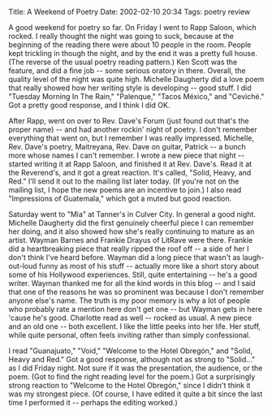 Title: A Weekend of Poetry
Date: 2002-02-10 20:34
Tags: poetry review

A good weekend for poetry so far. On Friday I went to Rapp Saloon, which
rocked. I really thought the night was going to suck, because at the
beginning of the reading there were about 10 people in the room. People
kept trickling in though the night, and by the end it was a pretty full
house. (The reverse of the usual poetry reading pattern.) Ken Scott was
the feature, and did a fine job -- some serious oratory in there.
Overall, the quality level of the night was quite high. Michelle
Daugherty did a love poem that really showed how her writing style is
developing -- good stuff. I did "Tuesday Morning In The Rain,"
"Palenque," "Tacos México," and "Ceviché." Got a pretty good response,
and I think I did OK.

After Rapp, went on over to Rev. Dave's Forum (just found out that's the
proper name) -- and had another rockin' night of poetry. I don't
remember everything that went on, but I remember I was really impressed.
Michelle, Rev. Dave's poetry, Maitreyana, Rev. Dave on guitar,
Patrick -- a bunch more whose names I can't remember. I wrote a new
piece that night -- started writing it at Rapp Saloon, and finished it
at Rev. Dave's. Read it at the Reverend's, and it got a great reaction.
It's called, "Solid, Heavy, and Red." I'll send it out to the mailing
list later today. (If you're not on the mailing list, I hope the new
poems are an incentive to join.) I also read "Impressions of Guatemala,"
which got a muted but good reaction.

Saturday went to "Mia" at Tanner's in Culver City. In general a good
night. Michelle Daugherty did the first genuinely cheerful piece I can
remember her doing, and it also showed how she's really continuing to
mature as an artist. Wayman Barnes and Frankie Drayus of LitRave were
there. Frankie did a heartbreaking piece that really ripped the roof
off -- a side of her I don't think I've heard before. Wayman did a long
piece that wasn't as laugh-out-loud funny as most of his stuff --
actually more like a short story about some of his Hollywood
experiences. Still, quite entertaining -- he's a good writer. Wayman
thanked me for all the kind words in this blog -- and I said that one of
the reasons he was so prominent was because I don't remember anyone
else's name. The truth is my poor memory is why a lot of people who
probably rate a mention here don't get one -- but Wayman gets in here
'cause he's good. Charlotte read as well -- rocked as usual. A new piece
and an old one -- both excellent. I like the little peeks into her life.
Her stuff, while quite personal, often feels inviting rather than simply
confessional.

I read "Guanajuato," "Void," "Welcome to the Hotel Obregón," and "Solid,
Heavy and Red." Got a good response, although not as strong to
"Solid..." as I did Friday night. Not sure if it was the presentation,
the audience, or the poem. (Got to find the right reading level for the
poem.) Got a surprisingly strong reaction to "Welcome to the Hotel
Obregón," since I didn't think it was my strongest piece. (Of course, I
have edited it quite a bit since the last time I performed it -- perhaps
the editing worked.)
